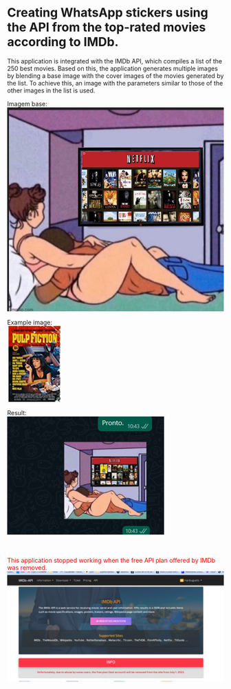 # Creating WhatsApp stickers using the API from the top-rated movies according to IMDb.

This application is integrated with the IMDb API, which compiles a list of the 250 best movies. Based on this, the application generates multiple images by blending a base image with the cover images of the movies generated by the list. To achieve this, an image with the parameters similar to those of the other images in the list is used. 


Imagem base:<br>
![base image](https://github.com/marichaves/Creating-stickers-for-WhatsApp/blob/main/entrada/base.jpg) <br>

Example image:<br>
 ![IExemple image](https://github.com/marichaves/Creating-stickers-for-WhatsApp/blob/main/entrada/filme.jpg) <br>

 Result:<br>
 ![Image Alt Text](https://github.com/marichaves/Creating-stickers-for-WhatsApp/blob/main/assets/result.jpg)

<br><br>
<font color="red">This application stopped working when the free API plan offered by IMDb was removed.</font> <br>
![Plano](https://github.com/marichaves/Creating-stickers-for-WhatsApp/blob/main/assets/plan.png) <br>

